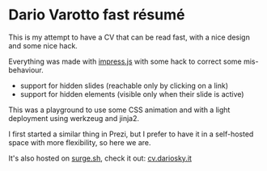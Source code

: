 Dario Varotto fast résumé
=========================

This is my attempt to have a CV that can be read fast, with a nice design and some nice hack.

Everything was made with [impress.js](bartaz.github.io/impress.js) with some hack to correct some mis-behaviour.

*	support for hidden slides (reachable only by clicking on a link)
*	support for hidden elements (visible only when their slide is active)

This was a playground to use some CSS animation and with a light deployment using werkzeug and jinja2.

I first started a similar thing in Prezi, but I prefer to have it in a self-hosted space with more flexibility,
so here we are.

It's also hosted on [surge.sh](http://surge.sh/), check it out: [cv.dariosky.it](https://cv.dariosky.it/)
